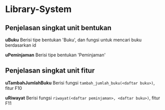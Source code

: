 # Library-System

## Penjelasan singkat unit bentukan
**uBuku**
Berisi tipe bentukan 'Buku', dan fungsi untuk mencari buku berdasarkan id

**uPeminjaman**
Berisi tipe bentukan 'Peminjaman'

## Penjelasan singkat unit fitur
**uTambahJumlahBuku**
Berisi fungsi `tambah_jumlah_buku(<daftar buku>)`, fitur F10

**uRiwayat**
Berisi fungsi `riwayat(<daftar peminjaman>, <daftar buku>)`, fitur F11
